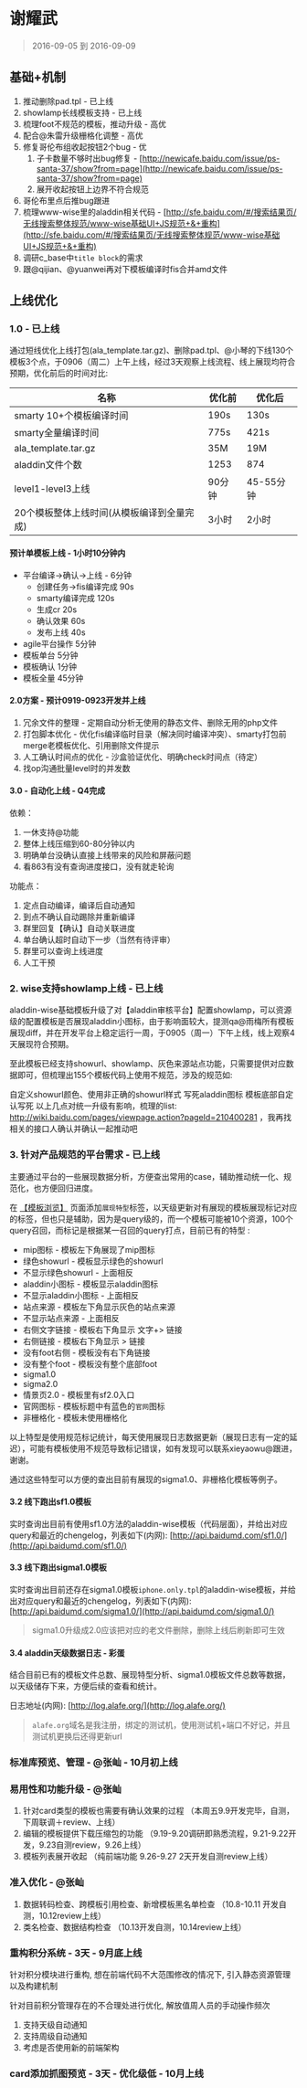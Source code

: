 # 谢耀武

> 2016-09-05 到 2016-09-09

## 基础+机制

1. 推动删除pad.tpl - 已上线
2. showlamp长线模板支持 - 已上线
3. 梳理foot不规范的模板，推动升级 - 高优
5. 配合@朱雷升级栅格化调整 - 高优
4. 修复哥伦布组收起按钮2个bug - 优
    1. 子卡数量不够时出bug修复 - [http://newicafe.baidu.com/issue/ps-santa-37/show?from=page](http://newicafe.baidu.com/issue/ps-santa-37/show?from=page)
    1. 展开收起按钮上边界不符合规范
1. 哥伦布里点后推bug跟进
1. 梳理www-wise里的aladdin相关代码 - [http://sfe.baidu.com/#/搜索结果页/无线搜索整体规范/www-wise基础UI+JS规范+&+重构](http://sfe.baidu.com/#/搜索结果页/无线搜索整体规范/www-wise基础UI+JS规范+&+重构)
5. 调研c_base中`title block`的需求
6. 跟@qijian、@yuanwei再对下模板编译时fis合并amd文件

## 上线优化

### 1.0 - 已上线

通过短线优化上线打包(ala_template.tar.gz)、删除pad.tpl、@小琴的下线130个模板3个点，于0906（周二）上午上线，经过3天观察上线流程、线上展现均符合预期，优化前后的时间对比:

名称 | 优化前 | 优化后
--- | --- | ---
smarty 10+个模板编译时间  | 190s   | 130s
smarty全量编译时间 | 775s |421s
ala_template.tar.gz | 35M | 19M
aladdin文件个数 | 1253 | 874
level1-level3上线 | 90分钟 | 45-55分钟
20个模板整体上线时间(从模板编译到全量完成) | 3小时 | 2小时

#### 预计单模板上线 - 1小时10分钟内

* 平台编译->确认->上线 - 6分钟
    * 创建任务->fis编译完成 90s
    * smarty编译完成 120s
    * 生成cr 20s
    * 确认效果 60s
    * 发布上线 40s
* agile平台操作 5分钟
* 模板单台 5分钟
* 模板确认 1分钟
* 模板全量 45分钟

#### 2.0方案 - 预计0919-0923开发并上线

1. 冗余文件的整理 - 定期自动分析无使用的静态文件、删除无用的php文件
1. 打包脚本优化 - 优化fis编译临时目录（解决同时编译冲突）、smarty打包前merge老模板优化、引用删除文件提示
1. 人工确认时间点的优化 - 沙盒验证优化、明确check时间点（待定）
1. 找op沟通批量level时的并发数

#### 3.0 - 自动化上线 - Q4完成

依赖：

1. 一休支持@功能
1. 整体上线压缩到60-80分钟以内
1. 明确单台没确认直接上线带来的风险和屏蔽问题
1. 看863有没有查询进度接口，没有就走轮询

功能点：

1. 定点自动编译，编译后自动通知
1. 到点不确认自动踢除并重新编译
1. 群里回复【确认】自动关联进度
1. 单台确认超时自动下一步（当然有待评审）
1. 群里可以查询上线进度
1. 人工干预

### 2. wise支持showlamp上线 - 已上线

aladdin-wise基础模板升级了对【aladdin审核平台】配置showlamp，可以资源级的配置模板是否展现aladdin小图标，由于影响面较大，提测qa@雨梅所有模板展现diff，并在开发平台上稳定运行一周，于0905（周一）下午上线，线上观察4天展现符合预期。

至此模板已经支持showurl、showlamp、灰色来源站点功能，只需要提供对应数据即可，但梳理出155个模板代码上使用不规范，涉及的规范如:

自定义showurl颜色、使用非正确的showurl样式
写死aladdin图标
模板底部自定认写死
以上几点对统一升级有影响，梳理的list: http://wiki.baidu.com/pages/viewpage.action?pageId=210400281 ，我再找相关的接口人确认并确认一起推动吧

<a name="pro" id="pro"></a>
### 3. 针对产品规范的平台需求 - 已上线

主要通过平台的一些展现数据分析，方便查出常用的case，辅助推动统一化、规范化，也方便回归进度。

在 [【模板浏览】](http://tpldev.baidu.com/#explore) 页面添加`展现特型`标签，以天级更新对有展现的模板展现标记对应的标签，但也只是辅助，因为是query级的，而一个模板可能被10个资源，100个query召回，而标记是根据某一召回的query打点，目前已有的特型 :

* mip图标 - 模板左下角展现了mip图标
* 绿色showurl - 模板显示绿色的showurl
* 不显示绿色showurl - 上面相反
* aladdin小图标 - 模板显示aladdin图标
* 不显示aladdin小图标 - 上面相反
* 站点来源 - 模板左下角显示灰色的站点来源
* 不显示站点来源 - 上面相反
* 右侧文字链接 - 模板右下角显示 文字+> 链接
* 右侧链接 - 模板右下角显示  > 链接
* 没有foot右侧 - 模板没有右下角链接
* 没有整个foot - 模板没有整个底部foot
* sigma1.0
* sigma2.0
* 情景页2.0 - 模板里有sf2.0入口
* 官网图标 - 模板标题中有蓝色的`官网`图标
* 非栅格化 - 模板未使用栅格化

以上特型是使用规范标记统计，每天使用展现日志数据更新（展现日志有一定的延迟），可能有模板使用不规范导致标记错误，如有发现可以联系xieyaowu@跟进，谢谢。

通过这些特型可以方便的查出目前有展现的sigma1.0、非栅格化模板等例子。

#### 3.2 线下跑出sf1.0模板

实时查询出目前有使用sf1.0方法的aladdin-wise模板（代码层面），并给出对应query和最近的chengelog，列表如下(内网): [http://api.baidumd.com/sf1.0/](http://api.baidumd.com/sf1.0/)

#### 3.3 线下跑出sigma1.0模板

实时查询出目前还存在sigma1.0模板`iphone.only.tpl`的aladdin-wise模板，并给出对应query和最近的chengelog，列表如下(内网): [http://api.baidumd.com/sigma1.0/](http://api.baidumd.com/sigma1.0/)

> sigma1.0升级成2.0应该把对应的老文件删除，删除上线后刷新即可生效

#### 3.4 aladdin天级数据日志 - 彩蛋

结合目前已有的模板文件总数、展现特型分析、sigma1.0模板文件总数等数据，以天级储存下来，方便后续的查看和统计。

日志地址(内网): [http://log.alafe.org/](http://log.alafe.org/)

> `alafe.org`域名是我注册，绑定的测试机，使用测试机+端口不好记，并且测试机更换后还得更新url

### 标准库预览、管理 - @张屾 - 10月初上线
### 易用性和功能升级 - @张屾

1.  针对card类型的模板也需要有确认效果的过程 （本周五9.9开发完毕，自测，下周联调＋review、上线）
2.  编辑的模板提供下载压缩包的功能 （9.19-9.20调研即熟悉流程，9.21-9.22开发，9.23自测review，9.26上线）
3.  模板列表展开收起   （纯前端功能 9.26-9.27 2天开发自测review上线）

### 准入优化 - @张屾

1.  数据转码检查、跨模板引用检查、新增模板黑名单检查 （10.8-10.11 开发自测，10.12review上线）
2.  类名检查、数据结构检查 （10.13开发自测，10.14review上线）

### 重构积分系统 - 3天 - 9月底上线

针对积分模块进行重构, 想在前端代码不大范围修改的情况下, 引入静态资源管理以及构建机制

针对目前积分管理存在的不合理处进行优化, 解放值周人员的手动操作频次

1. 支持天级自动通知
1. 支持周级自动通知
1. 考虑是否使用新的前端架构

### card添加抓图预览 - 3天 - 优化级低 - 10月上线
